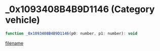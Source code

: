 # _0x1093408B4B9D1146 (Category vehicle)

```js
function _0x1093408B4B9D1146(p0: number, p1: number): void
```

[filename](_0x1093408B4B9D1146_m.md ':include')